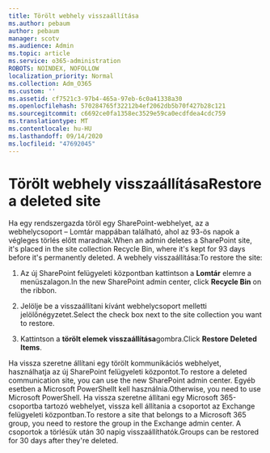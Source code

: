 ```yaml
---
title: Törölt webhely visszaállítása
ms.author: pebaum
author: pebaum
manager: scotv
ms.audience: Admin
ms.topic: article
ms.service: o365-administration
ROBOTS: NOINDEX, NOFOLLOW
localization_priority: Normal
ms.collection: Adm_O365
ms.custom: ''
ms.assetid: cf7521c3-97b4-465a-97eb-6c0a41338a30
ms.openlocfilehash: 570284765f32212b4ef2062db5b70f427b28c121
ms.sourcegitcommit: c6692ce0fa1358ec3529e59ca0ecdfdea4cdc759
ms.translationtype: MT
ms.contentlocale: hu-HU
ms.lasthandoff: 09/14/2020
ms.locfileid: "47692045"
---
```

# <a name="restore-a-deleted-site"></a><span data-ttu-id="c3af4-102">Törölt webhely visszaállítása</span><span class="sxs-lookup"><span data-stu-id="c3af4-102">Restore a deleted site</span></span>

<span data-ttu-id="c3af4-103">Ha egy rendszergazda töröl egy SharePoint-webhelyet, az a webhelycsoport – Lomtár mappában található, ahol az 93-ös napok a végleges törlés előtt maradnak.</span><span class="sxs-lookup"><span data-stu-id="c3af4-103">When an admin deletes a SharePoint site, it's placed in the site collection Recycle Bin, where it's kept for 93 days before it's permanently deleted.</span></span> <span data-ttu-id="c3af4-104">A webhely visszaállítása:</span><span class="sxs-lookup"><span data-stu-id="c3af4-104">To restore the site:</span></span>
  
1. <span data-ttu-id="c3af4-105">Az új SharePoint felügyeleti központban kattintson a **Lomtár** elemre a menüszalagon.</span><span class="sxs-lookup"><span data-stu-id="c3af4-105">In the new SharePoint admin center, click **Recycle Bin** on the ribbon.</span></span> 
    
2. <span data-ttu-id="c3af4-106">Jelölje be a visszaállítani kívánt webhelycsoport melletti jelölőnégyzetet.</span><span class="sxs-lookup"><span data-stu-id="c3af4-106">Select the check box next to the site collection you want to restore.</span></span>
    
3. <span data-ttu-id="c3af4-107">Kattintson a **törölt elemek visszaállítása**gombra.</span><span class="sxs-lookup"><span data-stu-id="c3af4-107">Click **Restore Deleted Items**.</span></span>
    
<span data-ttu-id="c3af4-108">Ha vissza szeretne állítani egy törölt kommunikációs webhelyet, használhatja az új SharePoint felügyeleti központot.</span><span class="sxs-lookup"><span data-stu-id="c3af4-108">To restore a deleted communication site, you can use the new SharePoint admin center.</span></span> <span data-ttu-id="c3af4-109">Egyéb esetben a Microsoft PowerShellt kell használnia.</span><span class="sxs-lookup"><span data-stu-id="c3af4-109">Otherwise, you need to use Microsoft PowerShell.</span></span> <span data-ttu-id="c3af4-110">Ha vissza szeretne állítani egy Microsoft 365-csoportba tartozó webhelyet, vissza kell állítania a csoportot az Exchange felügyeleti központban.</span><span class="sxs-lookup"><span data-stu-id="c3af4-110">To restore a site that belongs to a Microsoft 365 group, you need to restore the group in the Exchange admin center.</span></span> <span data-ttu-id="c3af4-111">A csoportok a törlésük után 30 napig visszaállíthatók.</span><span class="sxs-lookup"><span data-stu-id="c3af4-111">Groups can be restored for 30 days after they're deleted.</span></span>
  

